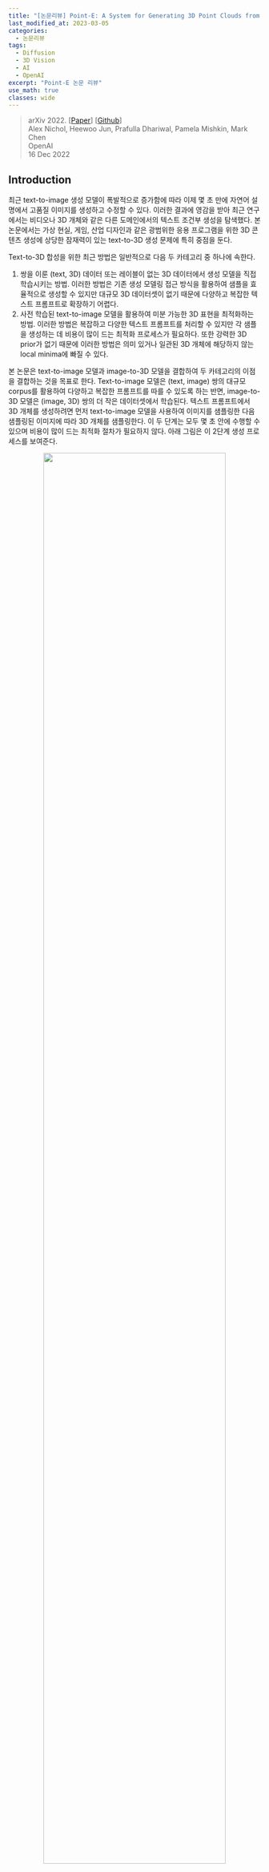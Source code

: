 ```yaml
---
title: "[논문리뷰] Point-E: A System for Generating 3D Point Clouds from Complex Prompts"
last_modified_at: 2023-03-05
categories:
  - 논문리뷰
tags:
  - Diffusion
  - 3D Vision
  - AI
  - OpenAI
excerpt: "Point-E 논문 리뷰"
use_math: true
classes: wide
---
```


> arXiv 2022. [[Paper](https://arxiv.org/abs/2212.08751)] [[Github](https://github.com/openai/point-e)]  
> Alex Nichol, Heewoo Jun, Prafulla Dhariwal, Pamela Mishkin, Mark Chen  
> OpenAI  
> 16 Dec 2022  

## Introduction
최근 text-to-image 생성 모델이 폭발적으로 증가함에 따라 이제 몇 초 만에 자연어 설명에서 고품질 이미지를 생성하고 수정할 수 있다. 이러한 결과에 영감을 받아 최근 연구에서는 비디오나 3D 개체와 같은 다른 도메인에서의 텍스트 조건부 생성을 탐색했다. 본 논문에서는 가상 현실, 게임, 산업 디자인과 같은 광범위한 응용 프로그램을 위한 3D 콘텐츠 생성에 상당한 잠재력이 있는 text-to-3D 생성 문제에 특히 중점을 둔다. 

Text-to-3D 합성을 위한 최근 방법은 일반적으로 다음 두 카테고리 중 하나에 속한다.

1. 쌍을 이룬 (text, 3D) 데이터 또는 레이블이 없는 3D 데이터에서 생성 모델을 직접 학습시키는 방법. 이러한 방법은 기존 생성 모델링 접근 방식을 활용하여 샘플을 효율적으로 생성할 수 있지만 대규모 3D 데이터셋이 없기 때문에 다양하고 복잡한 텍스트 프롬프트로 확장하기 어렵다. 
2. 사전 학습된 text-to-image 모델을 활용하여 미분 가능한 3D 표현을 최적화하는 방법. 이러한 방법은 복잡하고 다양한 텍스트 프롬프트를 처리할 수 있지만 각 샘플을 생성하는 데 비용이 많이 드는 최적화 프로세스가 필요하다. 또한 강력한 3D prior가 없기 때문에 이러한 방법은 의미 있거나 일관된 3D 개체에 해당하지 않는 local minima에 빠질 수 있다. 

본 논문은 text-to-image 모델과 image-to-3D 모델을 결합하여 두 카테고리의 이점을 결합하는 것을 목표로 한다. Text-to-image 모델은 (text, image) 쌍의 대규모 corpus를 활용하여 다양하고 복잡한 프롬프트를 따를 수 있도록 하는 반면, image-to-3D 모델은 (image, 3D) 쌍의 더 작은 데이터셋에서 학습된다. 텍스트 프롬프트에서 3D 개체를 생성하려면 먼저 text-to-image 모델을 사용하여 이미지를 샘플링한 다음 샘플링된 이미지에 따라 3D 개체를 샘플링한다. 이 두 단계는 모두 몇 초 안에 수행할 수 있으며 비용이 많이 드는 최적화 절차가 필요하지 않다. 아래 그림은 이 2단계 생성 프로세스를 보여준다.

<center><img src='{{"/assets/img/point-e/point-e-fig1.webp" | relative_url}}' width="85%"></center>
<br>
텍스트 조건부 이미지 생성을 위한 인기 있는 선택이 된 diffusion model에 생성 stack을 기반으로 한다. Text-to-image 모델의 경우 3D 렌더링에서 fine-tuning된 GLIDE 버전을 사용한다. Image-to-3D 모델의 경우 이미지에 따라 조절되는 RGB point cloud를 생성하는 diffusion model stack을 사용한다. 렌더링 기반 평가를 위해 한 단계 더 나아가 regression 기반 접근 방식을 사용하여 생성된 point cloud에서 mesh를 생성한다. 

저자들은 본 논문의 시스템이 단순하고 복잡한 텍스트 프롬프트와 일치하는 컬러 3D point cloud를 생성할 수 있음을 발견했다. **Point** cloud를 효율적으로 (**e**fficiently) 생성하므로 본 논문의 시스템을 **Point·E**라고 부른다. 

## Method
단일 생성 모델을 학습시켜 텍스트 조건의 point cloud를 직접 생성하는 대신 생성 프로세스를 세 단계로 나눈다. 먼저 텍스트 캡션을 조건으로 하는 합성 view를 생성한다. 다음으로 합성 view에 따라 coarse point cloud (1,024개)를 생성한다. 마지막으로 저해상도 point cloud와 합성 view를 기반으로 fine point cloud (4,096개)를 생성한다. 실제로 이미지에 텍스트의 관련 정보가 포함되어 있다고 가정하고 point cloud를 텍스트로 컨디셔닝하지 않는다. 

텍스트 조건부 합성 view를 생성하기 위해 데이터셋에서 렌더링된 3D 모델에 fine-tuning된 30억 개의 파라미터의 GLIDE 모델을 사용한다. 저해상도 point cloud를 생성하기 위해 조건부 순열 불변 diffusion model을 사용한다. 이러한 저해상도 point cloud를 upsampling하기 위해 저해상도 point cloud에서 추가로 컨디셔닝되는 유사하지만 더 작은 diffusion model을 사용한다. 

수백만 개의 3D 모델과 관련 메타데이터 데이터 셋에서 모델을 학습시킨다. 데이터 셋은 렌더링된 뷰, 텍스트 설명, 각 point에 대해 연결된 RGB 색상이 있는 3D point cloud로 구성된다. 

### 1. Dataset
수백만 개의 3D 모델로 모델을 학습시킨다. 데이터 형식과 품질이 데이터셋 전체에서 매우 다양하다는 것을 알게 되었고 더 높은 데이터 품질을 보장하기 위해 다양한 후처리 단계를 개발해야 했다고 한다. 모든 데이터를 하나의 일반 형식으로 변환하기 위해 다양한 3D 형식과 최적화된 렌더링 엔진을 지원하는 Blender를 사용하여 20개의 임의의 카메라 각도에서 RGBAD 이미지로 모든 3D 모델을 렌더링했다. 각 모델에 대해 Blender 스크립트는 모델을 경계 큐브로 정규화하고 표준 조명 설정을 구성한 다음 마지막으로 Blender의 내장 실시간 렌더링 엔진을 사용하여 RGBAD 이미지를 내보낸다. 

그런 다음 렌더링을 사용하여 각 개체를 color point cloud로 변환한다. 특히 각 RGBAD 이미지의 각 픽셀에 대한 point를 계산하여 각 개체에 대한 조밀한 point cloud를 먼저 구성했다. 이러한 point cloud는 일반적으로 고르지 않은 간격의 수십만 개의 point를 포함하므로 farthest point sampling을 추가로 사용하여 균일한 4096개의 point cloud를 생성했다. 렌더에서 직접 point cloud를 구성함으로써 3D mesh에서 직접 point를 샘플링하려고 시도할 때 발생할 수 있는 다양한 문제를 피할 수 있었다고 한다. 

마지막으로 저자들은 데이터셋에서 저품질 모델의 빈도를 줄이기 위해 다양한 휴리스틱을 사용했다. 먼저 각 point cloud의 SVD를 계산하고 가장 작은 특이값이 특정 임계값을 초과하는 항목만 유지하여 평평한 개체를 제거했다. 다음으로 CLIP feature로 데이터셋을 클러스터링했다. 일부 클러스터에는 저품질의 모델이 많이 포함되어 있는 반면 다른 클러스터는 더 다양하거나 해석 가능해 보였다. 저자들은 이러한 클러스터를 다양한 품질의 여러 bucket으로 binning하고 결과 bucket의 가중 혼합을 최종 데이터셋으로 사용했다. 

### 2. View Synthesis GLIDE Model
Point cloud model은 모두 동일한 렌더러와 조명 설정을 사용하여 생성된 데이터셋의 렌더링된 view로 컨디셔닝된다. 따라서 이러한 모델이 생성된 합성 view를 올바르게 처리할 수 있도록 데이터셋 분포와 일치하는 3D 렌더링을 명시적으로 생성하는 것을 목표로 한다. 

이를 위해 원본 데이터셋과 3D 렌더링 데이터셋을 혼합하여 GLIDE를 fine-tuning한다. 본 논문의 3D 데이터셋는 원래 GLIDE 학습셋에 비해 작기 때문에 3D 데이터셋의 이미지를 5%만 샘플링하고 나머지 95%는 원래 데이터셋을 사용한다. 10만 iteration으로 fine-tuning하며, 이는 모델이 3D 데이터셋에 대해 여러 epoch을 만들었다는 의미이다 (그러나 정확히 동일한 렌더링된 view를 두 번 본 적은 없음). 

시간의 5%만 샘플링하는 것이 아니라 in-distribution 렌더를 항상 샘플링하기 위해 모든 3D 렌더의 텍스트 프롬프트에 3D 렌더임을 나타내는 특수 토큰을 추가한다. 그런 다음 테스트 시에 이 토큰으로 샘플링한다.

### 3. Point Cloud Diffusion
Diffusion으로 point cloud를 생성하기 위해 [3D Shape Generation and Completion through Point-Voxel Diffusion](https://arxiv.org/abs/2104.03670)이 사용한 프레임워크를 확장하여 point cloud의 각 point에 RGB 색상을 포함한다. 특히 point cloud를 $K \times 6$ 모양의 텐서로 표현한다. 여기서 $K$는 point의 수이고 6은 $(x, y, z)$ 좌표와 $(R, G, B)$ 색상이 포함된다. 모든 좌표와 색상은 $[-1, 1]$ 범위로 정규화된다. 그런 다음 $K \times 6$ 모양의 random noise에서 시작하여 점진적으로 denoise하여 이러한 텐서를 직접 생성한다. 

<center><img src='{{"/assets/img/point-e/point-e-fig3.webp" | relative_url}}' width="50%"></center>
<br>
Point cloud를 처리하기 위해 3D에 특화된 아키텍처를 활용하는 이전 연구들과 달리 간단한 Transformer 기반 모델을 사용하여 이미지, timestep $t$, noise가 있는 point cloud $x_t$를 조건으로 $\epsilon$과 $\Sigma$를 예측한다. 아키텍처의 개요는 위 그림과 같다. Point cloud의 각 point를 출력 차원이 $D$인 linear layer에 넣어 $K \times D$ 입력 텐서를 얻고 모델에 입력 컨텍스트로 제공한다. 또한 작은 MLP에 timestep $t$를 넣어 컨텍스트 앞에 추가할 다른 $D$차원 벡터를 얻는다. 

ViT-L/14 CLIP 모델은 이 CLIP 모델에서 모양이 $256 \times D'$인 마지막 layer embedding을 가져와 Transformer 컨텍스트에 추가하기 전에 $256 \times D$의 다른 텐서에 선형으로 project한다. 최종 입력 컨텍스트는 모양이 $(K + 257) \times D$이다. 길이 $K$의 최종 출력 시퀀스를 얻기 위해 출력의 최종 토큰 $K$개를 가져오고 이를 project하여 입력 point $K$개에 대한 $\epsilon$과 $\Sigma$ 예측을 얻는다. 이 모델에는 위치 인코딩을 사용하지 않는다. 출력 순서가 입력 순서에 연결되어 있음에도 불구하고 결과적으로 모델 자체는 입력 point cloud에 대해 순열 불변이다. 

### 4. Point Cloud Upsampler
이미지 diffusion model의 경우 일반적으로 저해상도 base model이 출력을 생성한 다음 다른 모델에 의해 upsampling되는 일종의 계층 구조를 사용하여 최상의 품질을 얻을 수 있다. 먼저 큰 base model로 1024개의 point를 생성한 다음 더 작은 upsampling model을 사용하여 4096개의 point로 upsampling하여 point cloud 생성에 이 접근 방식을 사용한다. 특히 모델의 컴퓨팅 요구 사항은 point 수에 따라 확장되므로 고정된 모델 크기에 대해 1024개의 point보다 4096개의 point를 생성하는 것이 4배 더 비싸다. 

Upsampler는 base model과 동일한 아키텍처를 사용하며 저해상도 point cloud를 위한 추가 컨디셔닝 토큰이 있다. 4096개의 point에 도달하기 위해 upsampler는 1024개의 point를 조건으로 하여 저해상도 point cloud에 추가되는 추가 3072개의 point를 생성한다. $x_t$에 사용된 layer가 아닌 별도의 linear embedding layer를 통해 컨디셔닝 point를 전달하므로 모델이 위치 임베딩을 사용하지 않고도 컨디셔닝 정보를 새 point와 구별할 수 있다. 

### 5. Producing Meshes
렌더링 기반의 평가를 위해 생성된 point cloud를 직접 렌더링하지 않는다. 오히려 point cloud를 textured mesh로 변환하고 Blender를 사용하여 이러한 mesh를 렌더링한다. Point cloud에서 mesh를 생성하는 것은 잘 연구된 문제이며 때로는 어려운 문제이다. 모델에서 생성된 point cloud에는 문제를 특히 어렵게 만드는 균열, 이상값, 기타 유형의 noise가 있는 경우가 많다. 저자들은 이를 위해 사전 학습된 SAP 모델을 사용하여 간단히 시도해보았지만, 결과 mesh가 때때로 point cloud에 있는 모양의 많은 부분이나 중요한 디테일을 잃는다는 것을 발견했다. 저자들은 새로운 SAP 모델을 학습하는 대신 더 간단한 접근 방식을 선택했다.

Point cloud를 mesh로 변환하기 위해 regression 기반 모델을 사용하여 point cloud가 주어진 개체의 signed distance field를 예측한 다음 marching cube를 결과 SDF에 적용하여 mesh를 추출한다. 그런 다음 원래 point cloud에서 가장 가까운 point의 색상을 사용하여 mesh의 각 정점에 색상을 지정한다.

## Results
Point cloud의 Inception Score와 FID를 측정한 P-IS와 P-FID라는 새로운 metric 2가지를 도입하였다. 추가로 text-to-3D 방법을 평가하는 데 사용하는 CLIP R-Precision도 사용하였다. 

#### 1. Model Scaling and Ablations
저자들은 다음과 같은 base model에 대하여 학습 중에 생성한 샘플들로 평가하였다. 

- 40M (uncond.): 컨디셔닝 정보가 없는 작은 모델
- 40M (text vec.): CLIP으로 임베딩된 텍스트 캡션만으로 컨디셔닝된 작은 모델
- 40M (image vec.): 렌더링된 이미지의 CLIP image embedding으로 컨디셔닝된 작은 모델
- 40M: CLIP latent grid로 컨디셔닝된 작은 모델
- 300M: CLIP latent grid로 컨디셔닝된 중간 모델
- 1B: CLIP latent grid로 컨디셔닝된 큰 모델

평가 결과는 아래 그래프와 같다.

<center><img src='{{"/assets/img/point-e/point-e-fig4.webp" | relative_url}}' width="50%"></center>
<br>
Text-to-image step 없이 텍스트 컨디셔닝만 사용하면 CLIP R-Precision이 훨씬 나빠진다. 또한 단일 CLIP embedding을 사용하여 이미지를 컨디셔닝 것이 embedding grid를 사용하는 것보다 나쁘다. 이는 point cloud model이 컨디셔닝 이미지에 대한 더 많은 공간적 정보를 볼 수 있다는 이점이 있음을 시사한다. 마지막으로 모델을 스케일링하면 P-FID 수렴 속도가 향상되고 최종 CLIP R-Precision이 증가한다. 

#### 2. Qualitative Results
<center><img src='{{"/assets/img/point-e/point-e-fig2.webp" | relative_url}}' width="90%"></center>
<br>
Point·E는 복잡한 프롬프트를 위해 일관되고 고품질의 3D 모양을 생성할 수 있다. 위 그림에서는 모양의 관련 부분에 색상을 올바르게 바인딩하면서 다양한 모양을 추론하는 모델의 능력을 보여주는 다양한 point cloud 샘플을 보여준다. 

<center><img src='{{"/assets/img/point-e/point-e-fig5.webp" | relative_url}}' width="40%"></center>
<br>
때로는 point cloud diffusion model이 컨디셔닝 이미지를 이해하거나 외삽(extrapolate)하지 못하여 모양이 원래 프롬프트와 일치하지 않는 경우가 있다. 이는 일반적으로 두 가지 문제 중 하나 때문입이다. 

1. 모델이 이미지에 묘사된 개체의 모양을 잘못 해석한 경우
2. 모델이 이미지에서 가려진 모양의 일부를 잘못 추론하는 경우

위 그림은 이 2가지 경우의 failure mode의 예시이다. 

#### 3. Comparison to Other Methods
다음은 CLIP-R-Precision을 측정하여 Point·E를 다른 3D 생성 테크닉과 비교한 표이다.

<center><img src='{{"/assets/img/point-e/point-e-table1.webp" | relative_url}}' width="50%"></center>
<br>
Point·E는 state-of-the-art 테크닉보다 성능이 좋지 않지만, 이 불일치의 일부를 설명할 수 있는 이 평가의 두 가지 미묘한 점에 주목해야 한다.

1. DreamFusion과 같은 multi-view 최적화 기반 방법과 달리 Point·E는 텍스트 프롬프트와 일치하도록 모든 view를 명시적으로 최적화하지 않는다. 특정 물체는 모든 각도에서 식별하기 쉽지 않기 때문에 단순히 CLIP R-Precision이 낮아질 수 있다.
2. 본 논문의 방법은 렌더링 전에 사전 처리되어야 하는 point cloud를 생성한다. Point cloud를 mesh로 변환하는 것은 어려운 문제이며 본 논문이 사용하는 접근 방식은 때때로 point cloud 자체에 있는 정보를 잃을 수 있다.

Point·E는 최신 테크닉보다 이 평가에서 성능이 좋지 않지만 짧은 시간 내에 샘플을 생성한다. 이를 통해 보다 실용적으로 응용 프로그램을 만들거나 많은 개체를 샘플링하고 최상의 개체를 휴리스틱을 따라 선택하여 고품질 3D 개체를 찾을 수 있다. 

## Limitations and Future Work
Point·E는 빠른 text-to--3D 합성을 향한 의미 있는 발걸음이지만 몇 가지 제한 사항도 있다. 현재 본 논문의 파이프라인에는 합성 렌더링이 필요하지만 이 제한은 실제 이미지를 조건으로 하는 3D 생성기를 학습함으로써 향후 제한이 사라질 수 있다. 또한 색상이 있는 3차원 모양을 생성하지만 세밀한 모양이나 질감을 캡처하지 않는 3D 형식(point cloud)에서 상대적으로 낮은 해상도로 수행한다. 이 방법을 확장하여 mesh나 NeRF와 같은 고품질 3D 표현을 생성하면 모델의 출력을 다양한 애플리케이션에 사용할 수 있다. 마지막으로 최적화 기반 기술을 초기화하여 초기 수렴 속도를 높이는 데 사용할 수 있다. 또한 저자들은 많은 편향이 데이터셋에서 상속되는 DALL·E 2와 같은 편향을 이 모델이 포함하여 많은 제한 사항을 공유할 것으로 예상한다. 